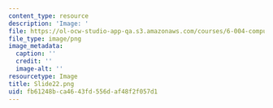 ```yaml
---
content_type: resource
description: 'Image: '
file: https://ol-ocw-studio-app-qa.s3.amazonaws.com/courses/6-004-computation-structures-spring-2017/fb61248bca4643fd556daf48f2f057d1_Slide22.png
file_type: image/png
image_metadata:
  caption: ''
  credit: ''
  image-alt: ''
resourcetype: Image
title: Slide22.png
uid: fb61248b-ca46-43fd-556d-af48f2f057d1
---
```

